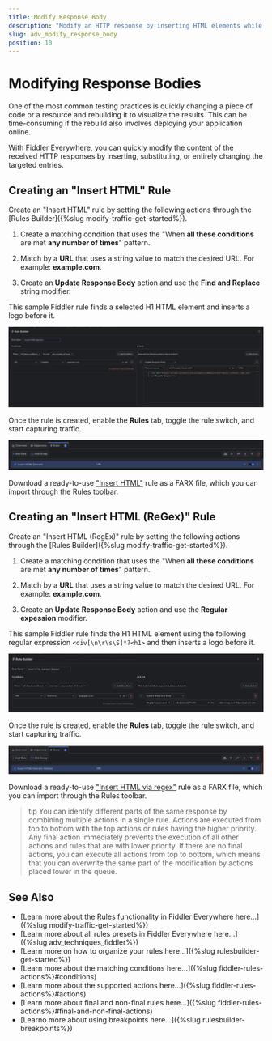 ```yaml
---
title: Modify Response Body
description: "Modify an HTTP response by inserting HTML elements while using Fiddler's rules."
slug: adv_modify_response_body
position: 10
---
```


# Modifying Response Bodies

One of the most common testing practices is quickly changing a piece of code or a resource and rebuilding it to visualize the results. This can be time-consuming if the rebuild also involves deploying your application online.

With Fiddler Everywhere, you can quickly modify the content of the received HTTP responses by inserting, substituting, or entirely changing the targeted entries.

## Creating an "Insert HTML" Rule

Create an "Insert HTML" rule by setting the following actions through the [Rules Builder]({%slug modify-traffic-get-started%}).

1. Create a matching condition that uses the "When **all these conditions** are met **any number of times**" pattern. 

1. Match by a **URL** that uses a string value to match the desired URL. For example: **example.com**.

1. Create an **Update Response Body** action and use the **Find and Replace** string modifier.

This sample Fiddler rule finds a selected H1 HTML element and inserts a logo before it.

![Creating "Insert HTML" rule](../../images/advanced/adv-modify-insert-html.png)

Once the rule is created, enable the **Rules** tab, toggle the rule switch, and start capturing traffic.

![Activating the "Insert HTML" rule](../../images/advanced/adv-modify-insert-html-active.png)

Download a ready-to-use <a href="https://github.com/telerik/fiddler-everywhere/tree/master/rules/modify-insert-html" target="_blank">"Insert HTML"</a> rule as a FARX file, which you can import through the Rules toolbar.

## Creating an "Insert HTML (ReGex)" Rule

Create an "Insert HTML (RegEx)" rule by setting the following actions through the [Rules Builder]({%slug modify-traffic-get-started%}).

1. Create a matching condition that uses the "When **all these conditions** are met **any number of times**" pattern. 

1. Match by a **URL** that uses a string value to match the desired URL. For example: **example.com**.

1. Create an **Update Response Body** action and use the **Regular expession** modifier.

This sample Fiddler rule finds the H1 HTML element using the following regular expression `<div[\n\r\s\S]*?<h1>` and then inserts a logo before it.

![Creating "Insert HTML" rule](../../images/advanced/adv-modify-insert-html-regex.png)

Once the rule is created, enable the **Rules** tab, toggle the rule switch, and start capturing traffic.

![Activating the "Insert HTML" rule](../../images/advanced/adv-modify-insert-html-regex-active.png)

Download a ready-to-use <a href="https://github.com/telerik/fiddler-everywhere/tree/master/rules/modify-insert-html-regex" target="_blank">"Insert HTML via regex"</a> rule as a FARX file, which you can import through the Rules toolbar.

>tip You can identify different parts of the same response by combining multiple actions in a single rule. Actions are executed from top to bottom with the top actions or rules having the higher priority. Any final action immediately prevents the execution of all other actions and rules that are with lower priority. If there are no final actions, you can execute all actions from top to bottom, which means that you can overwrite the same part of the modification by actions placed lower in the queue.
 
## See Also

* [Learn more about the Rules functionality in Fiddler Everywhere here...]({%slug modify-traffic-get-started%})
* [Learn more about all rules presets in Fiddler Everywhere here...]({%slug adv_techniques_fiddler%})
* [Learn more on how to organize your rules here...]({%slug rulesbuilder-get-started%})
* [Learn more about the matching conditions here...]({%slug fiddler-rules-actions%}#conditions)
* [Learn more about the supported actions here...]({%slug fiddler-rules-actions%}#actions)
* [Learn more about final and non-final rules here...]({%slug fiddler-rules-actions%}#final-and-non-final-actions)
* [Learno more about using breakpoints here...]({%slug rulesbuilder-breakpoints%})